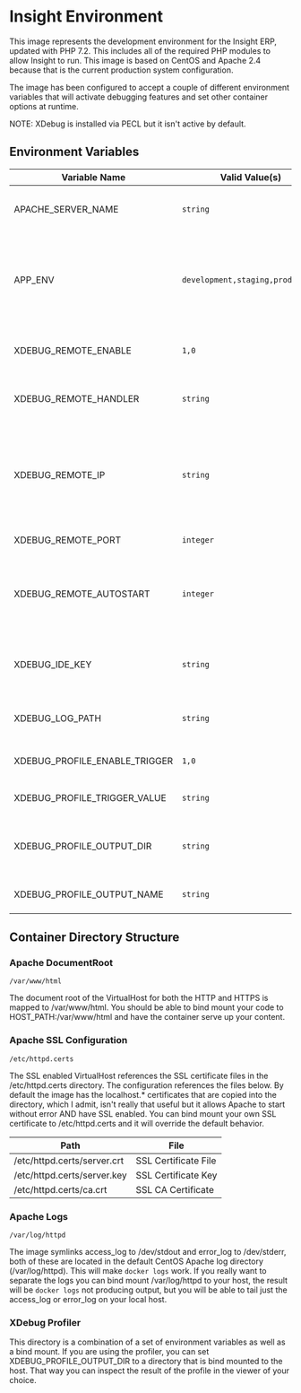 # Insight Environment

This image represents the development environment for the Insight ERP, updated with PHP 7.2.  This includes all of the required PHP modules to allow Insight to run.  This image is based on CentOS and Apache 2.4 because that is the current production system configuration.

The image has been configured to accept a couple of different environment variables that will activate debugging features and set other container options at runtime.

NOTE: XDebug is installed via PECL but it isn't active by default.

## Environment Variables
| Variable Name | Valid Value(s) | Default Value | Configuration Value | Notes |
|---|---|---|---|---|
|APACHE_SERVER_NAME|`string`|localhost|ServerName|Sets the Apache ServerName variable in global context|
|APP_ENV|`development,staging,production`|development|SetEnv INSIGHT_ENV|Sets the Insight environment, if development the php.ini DISPLAY_ERRORS statement will be set to ALL, otherwise it is OFF.|
|XDEBUG_REMOTE_ENABLE|`1,0`|0|xdebug.remote_enable|Enables the remote debugger and if necessary the XDebug extension|
|XDEBUG_REMOTE_HANDLER|`string`|dbgp|xdebug.remote_handler|Sets the debugger protocol, you should leave this at it's default value|
|XDEBUG_REMOTE_IP|`string`|127.0.0.1|xdebug.remote_host|The remote host (IP or DNS name) to send the send the debug info (PC or Mac should be host.docker.internal, that's the DNS name of the host PC)|
|XDEBUG_REMOTE_PORT|`integer`|9000|xdebug.remote_port|The port to send debug info to|
|XDEBUG_REMOTE_AUTOSTART|`integer`|`1,0`|xdebug.remote_autostart|Enable remote auto-start for XDEBUG (don't require a COOKIE/GET/POST parameter to start a debug session)|
|XDEBUG_IDE_KEY|`string`|IDE_KEY|xdebug.idekey|The COOKIE/GET/POST parameter value to trigger the debug session|
|XDEBUG_LOG_PATH|`string`||xdebug.remote_log|The location of the xdebug log file, if it is blank the log is disabled|
|XDEBUG_PROFILE_ENABLE_TRIGGER|`1,0`|0|xdebug.profiler_enable_trigger|Enables the profiler and if necessary the XDebug extension|
|XDEBUG_PROFILE_TRIGGER_VALUE|`string`|DO_PROFILE|xdebug.profiler_enable_trigger_value|The POST/GET value to enable the profiler|
|XDEBUG_PROFILE_OUTPUT_DIR|`string`|/tmp|xdebug.profiler_output_dir|The path in the container to save the profiler files (probably should be a volume)|
|XDEBUG_PROFILE_OUTPUT_NAME|`string`|cachegrind.out.%t%s|xdebug.profiler_output_name|The pattern of the file name to save in the output directory|

## Container Directory Structure

### Apache DocumentRoot

`/var/www/html`

The document root of the VirtualHost for both the HTTP and HTTPS is mapped to /var/www/html.  You should be able to bind mount your code to HOST_PATH:/var/www/html and have the container serve up your content.

### Apache SSL Configuration

`/etc/httpd.certs`

The SSL enabled VirtualHost references the SSL certificate files in the /etc/httpd.certs directory.  The configuration references the files below.  By default the image has the localhost.* certificates that are copied into the directory, which I admit, isn't really that useful but it allows Apache to start without error AND have SSL enabled.  You can bind mount your own SSL certificate to /etc/httpd.certs and it will override the default behavior.

| Path | File |
|---|---|
|/etc/httpd.certs/server.crt|SSL Certificate File|
|/etc/httpd.certs/server.key|SSL Certificate Key|
|/etc/httpd.certs/ca.crt|SSL CA Certificate|

### Apache Logs

`/var/log/httpd`

The image symlinks access_log to /dev/stdout and error_log to /dev/stderr, both of these are located in the default CentOS Apache log directory (/var/log/httpd).  This will make `docker logs` work.  If you really want to separate the logs you can bind mount /var/log/httpd to your host, the result will be `docker logs` not producing output, but you will be able to tail just the access_log or error_log on your local host.

### XDebug Profiler

This directory is a combination of a set of environment variables as well as a bind mount.  If you are using the profiler, you can set XDEBUG_PROFILE_OUTPUT_DIR to a directory that is bind mounted to the host.  That way you can inspect the result of the profile in the viewer of your choice.
